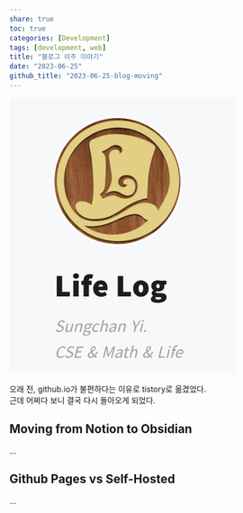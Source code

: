 ```yaml
---  
share: true  
toc: true  
categories: [Development]  
tags: [development, web]  
title: "블로그 이주 이야기"  
date: "2023-06-25"  
github_title: "2023-06-25-blog-moving"  
---  
```

  
![blog-logo.png](../../assets/img/posts/blog-logo.png#)  
  
오래 전, github.io가 불편하다는 이유로 tistory로 옮겼었다.  
근데 어쩌다 보니 결국 다시 돌아오게 되었다.  
  
## Moving from Notion to Obsidian  
  
...  
  
## Github Pages vs Self-Hosted  
  
...